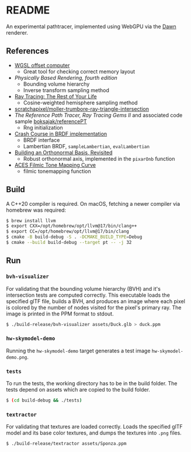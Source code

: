 # README

An experimental pathtracer, implemented using WebGPU via the [Dawn](https://dawn.googlesource.com/dawn) renderer.

## References

- [WGSL offset computer](https://webgpufundamentals.org/webgpu/lessons/resources/wgsl-offset-computer.html)
  - Great tool for checking correct memory layout
- _Physically Based Rendering, fourth edition_
  - Bounding volume hierarchy
  - Inverse transform sampling method
- [Ray Tracing: The Rest of Your Life](https://raytracing.github.io/books/RayTracingTheRestOfYourLife.html)
  - Cosine-weighted hemisphere sampling method
- [scratchapixel/moller-trumbore-ray-triangle-intersection](https://www.scratchapixel.com/lessons/3d-basic-rendering/ray-tracing-rendering-a-triangle/moller-trumbore-ray-triangle-intersection.html)
- _The Reference Path Tracer, Ray Tracing Gems II_ and associated code sample [boksajak/referencePT](https://github.com/boksajak/referencePT/)
  - Rng initialization
- [Crash Course in BRDF implementation](https://boksajak.github.io/files/CrashCourseBRDF.pdf)
  - BRDF interface
  - Lambertian BRDF, `sampleLambertian`, `evalLambertian` 
- [Building an Orthonormal Basis, Revisited](https://www.jcgt.org/published/0006/01/01/paper-lowres.pdf)
  - Robust orthonormal axis, implemented in the `pixarOnb` function
- [ACES Filmic Tone Mapping Curve](https://knarkowicz.wordpress.com/2016/01/06/aces-filmic-tone-mapping-curve/)
  - filmic tonemapping function

## Build

A C++20 compiler is required. On macOS, fetching a newer compiler via homebrew was required:

```sh
$ brew install llvm
$ export CXX=/opt/homebrew/opt/llvm@17/bin/clang++ 
$ export CC=/opt/homebrew/opt/llvm@17/bin/clang 
$ cmake -B build-debug -S . -DCMAKE_BUILD_TYPE=Debug
$ cmake --build build-debug --target pt -- -j 32
```

## Run

### `bvh-visualizer`

For validating that the bounding volume hierarchy (BVH) and it's intersection tests are computed correctly. This executable loads the specified glTF file, builds a BVH, and produces an image where each pixel is colored by the number of nodes visited for the pixel's primary ray. The image is printed in the PPM format to stdout.

```sh
$ ./build-release/bvh-visualizer assets/Duck.glb > duck.ppm
```

### `hw-skymodel-demo`

Running the `hw-skymodel-demo` target generates a test image `hw-skymodel-demo.png`.

### `tests`

To run the tests, the working directory has to be in the build folder. The tests depend on assets which are copied to the build folder.

```sh
$ (cd build-debug && ./tests)
```

### `textractor`

For validating that textures are loaded correctly. Loads the specified glTF model and its base color textures, and dumps the textures into `.png` files.

```sh
$ ./build-release/textractor assets/Sponza.ppm
```
